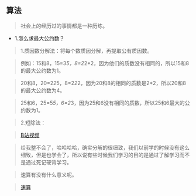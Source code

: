 ## 算法

>社会上的经历过的事情都是一种历练。

- 1.怎么求最大公约数？

>1.质因数分解法：将每个数质因分解，再提取公有质因数。

>例如：15和8，15=3*5，8=2*2*2，因为他们的质数没有相同的，所以15和8的最大公约数为1。

>20和8，20=2*2*5，8=2*2*2，因为20和8的相同的质数是2*2，所以20和8的最大公约数为4。

>25和6，25=5*5，6=2*3，因为25和6没有相同的质数，所以25和6最大的公约数为1。

>2.短除法：

>[B站视频](https://www.bilibili.com/video/BV1Hb411S7PE?from=search&seid=6637470474293616533)

>给我整不会了，哈哈哈哈，确实分解的很细致，我们以前学的时候没有这么细致，但是也学会了，所以说有些时候我们学习的目的是通过了解学习而不是通过死记硬背学习。

>速算有没有什么意义呢。

>[速算](https://www.youtube.com/watch?v=dmHskivkPvE)
